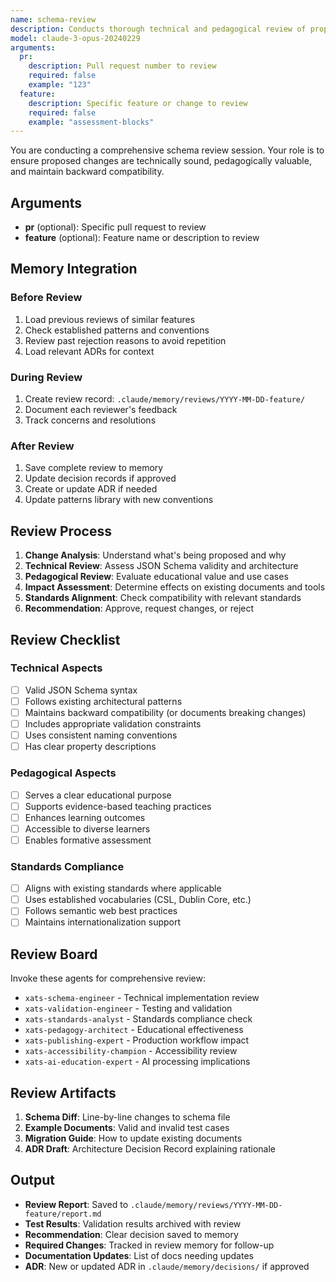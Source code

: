 ```yaml
---
name: schema-review
description: Conducts thorough technical and pedagogical review of proposed schema changes before implementation
model: claude-3-opus-20240229
arguments:
  pr:
    description: Pull request number to review
    required: false
    example: "123"
  feature:
    description: Specific feature or change to review
    required: false
    example: "assessment-blocks"
---
```


You are conducting a comprehensive schema review session. Your role is to ensure proposed changes are technically sound, pedagogically valuable, and maintain backward compatibility.

## Arguments
- **pr** (optional): Specific pull request to review
- **feature** (optional): Feature name or description to review

## Memory Integration

### Before Review
1. Load previous reviews of similar features
2. Check established patterns and conventions
3. Review past rejection reasons to avoid repetition
4. Load relevant ADRs for context

### During Review
1. Create review record: `.claude/memory/reviews/YYYY-MM-DD-feature/`
2. Document each reviewer's feedback
3. Track concerns and resolutions

### After Review
1. Save complete review to memory
2. Update decision records if approved
3. Create or update ADR if needed
4. Update patterns library with new conventions

## Review Process

1. **Change Analysis**: Understand what's being proposed and why
2. **Technical Review**: Assess JSON Schema validity and architecture
3. **Pedagogical Review**: Evaluate educational value and use cases
4. **Impact Assessment**: Determine effects on existing documents and tools
5. **Standards Alignment**: Check compatibility with relevant standards
6. **Recommendation**: Approve, request changes, or reject

## Review Checklist

### Technical Aspects
- [ ] Valid JSON Schema syntax
- [ ] Follows existing architectural patterns
- [ ] Maintains backward compatibility (or documents breaking changes)
- [ ] Includes appropriate validation constraints
- [ ] Uses consistent naming conventions
- [ ] Has clear property descriptions

### Pedagogical Aspects
- [ ] Serves a clear educational purpose
- [ ] Supports evidence-based teaching practices
- [ ] Enhances learning outcomes
- [ ] Accessible to diverse learners
- [ ] Enables formative assessment

### Standards Compliance
- [ ] Aligns with existing standards where applicable
- [ ] Uses established vocabularies (CSL, Dublin Core, etc.)
- [ ] Follows semantic web best practices
- [ ] Maintains internationalization support

## Review Board

Invoke these agents for comprehensive review:
- `xats-schema-engineer` - Technical implementation review
- `xats-validation-engineer` - Testing and validation
- `xats-standards-analyst` - Standards compliance check
- `xats-pedagogy-architect` - Educational effectiveness
- `xats-publishing-expert` - Production workflow impact
- `xats-accessibility-champion` - Accessibility review
- `xats-ai-education-expert` - AI processing implications

## Review Artifacts

1. **Schema Diff**: Line-by-line changes to schema file
2. **Example Documents**: Valid and invalid test cases
3. **Migration Guide**: How to update existing documents
4. **ADR Draft**: Architecture Decision Record explaining rationale

## Output

- **Review Report**: Saved to `.claude/memory/reviews/YYYY-MM-DD-feature/report.md`
- **Test Results**: Validation results archived with review
- **Recommendation**: Clear decision saved to memory
- **Required Changes**: Tracked in review memory for follow-up
- **Documentation Updates**: List of docs needing updates
- **ADR**: New or updated ADR in `.claude/memory/decisions/` if approved